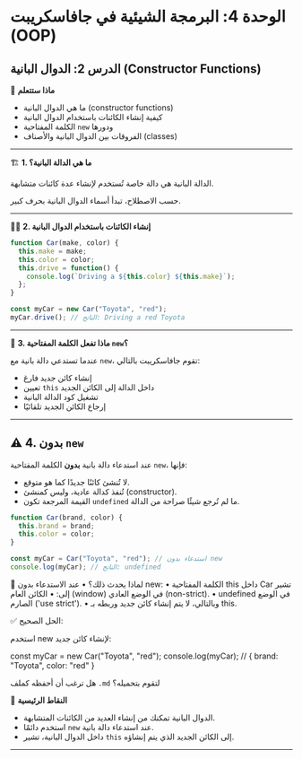 # الوحدة 4: البرمجة الشيئية في جافاسكريبت (OOP)

## الدرس 2: الدوال البانية (Constructor Functions)


🧠 **ماذا ستتعلم**
*	ما هي الدوال البانية (constructor functions)
*	كيفية إنشاء الكائنات باستخدام الدوال البانية
*	الكلمة المفتاحية `new` ودورها
*	الفروقات بين الدوال البانية والأصناف (classes)

---

🏗️ **1. ما هي الدالة البانية؟**

الدالة البانية هي دالة خاصة تُستخدم لإنشاء عدة كائنات متشابهة.

حسب الاصطلاح، تبدأ أسماء الدوال البانية بحرف كبير.

---

👨‍💻 **2. إنشاء الكائنات باستخدام الدوال البانية**
```javascript
function Car(make, color) {
  this.make = make;
  this.color = color;
  this.drive = function() {
    console.log(`Driving a ${this.color} ${this.make}`);
  };
}

const myCar = new Car("Toyota", "red");
myCar.drive(); // الناتج: Driving a red Toyota
```

---

🔑 **3. ماذا تفعل الكلمة المفتاحية `new`؟**

عندما تستدعي دالة بانية مع `new`، تقوم جافاسكريبت بالتالي:
*	إنشاء كائن جديد فارغ
*	تعيين `this` داخل الدالة إلى الكائن الجديد
*	تشغيل كود الدالة البانية
*	إرجاع الكائن الجديد تلقائيًا

---
## ⚠️ 4. بدون `new`

عند استدعاء دالة بانية **بدون** الكلمة المفتاحية `new`، فإنها:

- لا تُنشئ كائنًا جديدًا كما هو متوقع.
- تُنفذ كدالة عادية، وليس كمنشئ (constructor).
- القيمة المرجعة تكون `undefined` ما لم تُرجع شيئًا صراحة من الدالة.

```javascript
function Car(brand, color) {
  this.brand = brand;
  this.color = color;
}

const myCar = Car("Toyota", "red"); // استدعاء بدون new
console.log(myCar); // الناتج: undefined
```

🔹 لماذا يحدث ذلك؟
	•	عند الاستدعاء بدون new:
	•	الكلمة المفتاحية this داخل Car تشير إلى:
	•	الكائن العام (window) في الوضع العادي (non-strict).
	•	undefined في الوضع الصارم ('use strict').
	•	وبالتالي، لا يتم إنشاء كائن جديد وربطه بـ this.

✅ الحل الصحيح:

استخدم new لإنشاء كائن جديد:

const myCar = new Car("Toyota", "red");
console.log(myCar); // { brand: "Toyota", color: "red" }

هل ترغب أن أحفظه كملف `.md` لتقوم بتحميله؟

🧠 **النقاط الرئيسية**
*	الدوال البانية تمكنك من إنشاء العديد من الكائنات المتشابهة.
*	استخدم دائمًا `new` عند استدعاء دالة بانية.
*	داخل الدوال البانية، تشير `this` إلى الكائن الجديد الذي يتم إنشاؤه.

---